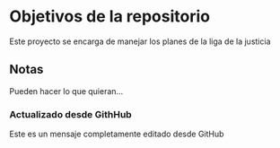 # Objetivos de la repositorio

Este proyecto se encarga de manejar los planes de la liga de la justicia


## Notas
Pueden hacer lo que quieran...

### Actualizado desde GithHub
Este es un mensaje completamente editado desde GitHub
